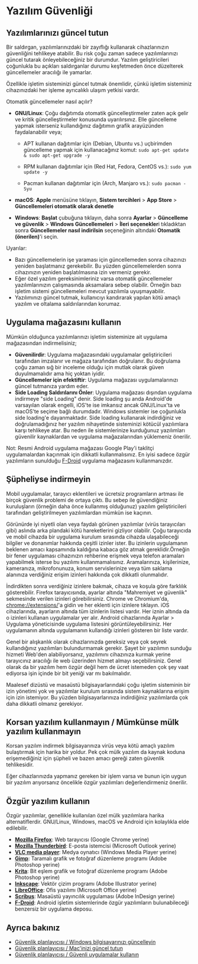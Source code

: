 # Yazılım Güvenliği

## Yazılımlarınızı güncel tutun

Bir saldırgan, yazılımlarınızdaki bir zayıflığı kullanarak cihazlarınızın güvenliğini tehlikeye atabilir. Bu risk çoğu zaman sadece yazılımlarınızı güncel tutarak önleyebileceğiniz bir durumdur. Yazılım geliştiricileri çoğunlukla bu açıkları saldırganlar durumu keşfetmeden önce düzelterek güncellemeler aracılığı ile yamarlar.

Özellikle işletim sisteminizi güncel tutmak önemlidir, çünkü işletim sisteminiz cihazınızdaki her işleme ayrıcalıklı ulaşım yetkisi vardır.

Otomatik güncellemeler nasıl açılır?

* **GNU/Linux**: Çoğu dağıtımda otomatik güncelleştirmeler zaten açık gelir ve kritik güncelleştirmeler konusunda uyarılırsınız. Elle güncelleme yapmak isterseniz kullandığınız dağıtımın grafik arayüzünden faydalanabilir veya;
	* APT kullanan dağıtımlar için (Debian, Ubuntu vs.) uçbirimden güncelleme yapmak için kullanacağınız komut:
    `sudo apt-get update & sudo apt-get upgrade -y`
    
	* RPM kullanan dağıtımlar için (Red Hat, Fedora, CentOS vs.):
    `sudo yum update -y`
    
	* Pacman kullanan dağıtımlar için (Arch, Manjaro vs.):
    `sudo pacman -Syu`
    
* **macOS**: **Apple** menüsüne tıklayın, **Sistem tercihleri** > **App Store** > **Güncellemeleri otomatik olarak denetle**
* **Windows**: **Başlat** çubuğuna tıklayın, daha sonra **Ayarlar** > **Güncelleme ve güvenlik** > **Windows Güncellemeleri** > **İleri seçenekler**i tıkladıktan sonra **Güncellemeler nasıl indirilsin** seçeneğinin altındaki **Otomatik (önerilen)**'i seçin.

Uyarılar:

* Bazı güncellemelerin işe yaraması için güncellemeden sonra cihazınızı yeniden başlatmanız gerekebilir. Bu yüzden güncellemelerden sonra cihazınızın yeniden başlatılmasına izin vermeniz gerekir.
* Eğer özel yazılım gereksinimleriniz varsa otomatik güncellemeler yazılımlarınızın çalışmasında aksamalara sebep olabilir. Örneğin bazı işletim sistemi güncellemeleri mevcut yazılımla uyuşmayabilir.
* Yazılımınızı güncel tutmak, kullanıcıyı kandırarak yapılan kötü amaçlı yazılım ve oltalama saldırılarından korumaz.

## Uygulama mağazasını kullanın

Mümkün olduğunca yazılımlarınızı işletim sisteminize ait uygulama mağazasından indirmelisiniz;

* **Güvenilirdir**: Uygulama mağazasındaki uygulamalar geliştiricileri tarafından imzalanır ve mağaza tarafından doğrulanır. Bu doğrulama çoğu zaman sığ bir inceleme olduğu için mutlak olarak güven duyulmamalıdır ama hiç yoktan iyidir.
* **Güncellemeler için efektiftir**: Uygulama mağazası uygulamalarınızı güncel tutmanıza yardım eder.
* **Side Loading Saldırılarını Önler**: Uygulama mağazası dışından uygulama indirmeye "side Loading" denir. Side loading şu anda Android'de varsayılan olarak engelli, iOS'te ise imkansız ancak GNU/Linux'ta ve macOS'te seçime bağlı durumdadır. Windows sistemler ise çoğunlukla side loading'e dayanmaktadır. Side loading kullanarak indirdiğiniz ve doğrulamadığınız her yazılım nihayetinde sisteminizi kötücül yazılımlara karşı tehlikeye atar. Bu neden ile sistemlerinize kurduğunuz yazılımları güvenilir kaynaklardan ve uygulama mağazalarından yüklemeniz önerilir.

Not: Resmi Android uygulama mağazası Google Play'i taklitçi uygulamalardan kaçınmak için dikkatli kullanmalısınız. En iyisi sadece özgür yazılımların sunulduğu [F-Droid](https://f-droid.org) uygulama mağazasını kullanmanızdır.

## Şüpheliyse indirmeyin

Mobil uygulamalar, tarayıcı eklentileri ve ücretsiz programların artması ile birçok güvenlik problemi de ortaya çıktı. Bu sebep ile güvendiğiniz kuruluşların (örneğin daha önce kullanmış olduğunuz) yazılım geliştiricileri tarafından geliştirilmeyen yazılımlardan mümkün ise kaçının.

Görünürde iyi niyetli olan veya faydalı görünen yazılımlar (virüs tarayıcıları gibi) aslında arka plandaki kötü hareketlerini gizliyor olabilir. Çoğu tarayıcıda ve mobil cihazda bir uygulama kurulum sırasında cihazda ulaşabileceği bilgiler ve donanımlar hakkında çeşitli izinler ister. Bu izinlerin uygulamanın beklenen amacı kapsamında kaldığına kabaca göz atmak gereklidir.Örneğin bir fener uygulaması cihazınızın rehberine erişmek veya telefon aramaları yapabilmek isterse bu yazılımı kullanmamalısınız. Aramalarınıza, kişilerinize, kameranıza, mikrofonunuza, konum servislerinize veya tüm saklama alanınıza verdiğiniz erişim izinleri hakkında çok dikkatli olunmalıdır.

İndirdikten sonra verdiğiniz izinlere bakmak, cihaza ve koşula göre farklılık gösterebilir. Firefox tarayıcısında, ayarlar altında "Mahremiyet ve güvenlik" sekmesinde verilen izinleri görebilirsiniz. Chrome ve Chromium'da, <chrome://extensions/>'a gidin ve her eklenti için izinlere tıklayın. iOS cihazlarında, ayarların altında tüm izinlerin listesi vardır. Her iznin altında da o izinleri kullanan uygulamalar yer alır. Android cihazlarında Ayarlar > Uygulama yöneticisinde uygulama listesini görüntüleyebilirsiniz. Her uygulamanın altında uygulamanın kullandığı izinleri gösteren bir liste vardır.

Genel bir alışkanlık olarak cihazlarınızda gereksiz veya çok seyrek kullandığınız yazılımları bulundurmamak gerekir. Şayet bir yazılımın sunduğu hizmeti Web'den alabiliyorsanız, yazılımını cihazınıza kurmak yerine tarayıcınız aracılığı ile web üzerinden hizmet almayı seçebilirsiniz. Genel olarak da bir yazılım hem özgür değil hem de ücret istemeden çok şey vaat ediyorsa işin içinde bir bit yeniği var mı bakılmalıdır.

Maalesef dizüstü ve masaüstü bilgisayarlarındaki çoğu işletim sisteminin bir izin yönetimi yok ve yazılımlar kurulum sırasında sistem kaynaklarına erişim için izin istemiyor. Bu yüzden bilgisayarlarınıza indirdiğiniz yazılımlarda çok daha dikkatli olmanız gerekiyor.

## Korsan yazılım kullanmayın / Mümkünse mülk yazılım kullanmayın

Korsan yazılım indirmek bilgisayarınıza virüs veya kötü amaçlı yazılım bulaştırmak için harika bir yoldur. Pek çok mülk yazılım da kaynak koduna erişemediğiniz için şüpheli ve bazen amacı gereği zaten güvenlik tehlikesidir.

Eğer cihazlarınızda yapmanız gereken bir işlem varsa ve bunun için uygun bir yazılım arıyorsanız öncelikle özgür yazılımları değerlendirmeniz önerilir.

## Özgür yazılım kullanın

Özgür yazılımlar, genellikle kullanılan özel mülk yazılımlara harika alternatiflerdir. GNU/Linux, Windows, macOS ve Android için kolaylıkla elde edilebilir.

* **[Mozilla Firefox](https://www.firefox.com/)**: Web tarayıcısı (Google Chrome yerine)
* **[Mozilla Thunderbird](https://www.thunderbird.net/)**: E-posta istemcisi (Microsoft Outlook yerine)
* **[VLC media player](https://videolan.org/)**: Medya oynatıcı (Windows Media Player yerine)
* **[Gimp](https://www.gimp.org/)**: Taramalı grafik ve fotoğraf düzenleme programı (Adobe Photoshop yerine)
* **[Krita](https://www.krita.org/)**: Bit eşlem grafik ve fotoğraf düzenleme programı (Adobe Photoshop yerine)
* **[Inkscape](https://inkscape.org/)**: Vektör çizim programı (Adobe Illustrator yerine)
* **[LibreOffice](https://www.libreoffice.org/)**: Ofis yazılımı (Microsoft Office yerine)
* **[Scribus](https://www.scribus.net)**: Masaüstü yayıncılık uygulaması (Adobe InDesign yerine)
* **[F-Droid](https://f-droid.org)**: Android işletim sistemlerinde özgür yazılımların bulunabileceği benzersiz bir uygulama deposu.

## Ayrıca bakınız

* [Güvenlik planlayıcısı / Windows bilgisayarınızı güncelleyin](https://securityplanner.org/#/tool/update-your-windows-computer)
* [Güvenlik planlayıcısı / Mac'inizi güncel tutun](https://securityplanner.org/#/tool/keep-your-mac-updated)
* [Güvenlik planlayıcısı / Güvenli uygulamalar kullanın](https://securityplanner.org/#/tool/use-safe-apps)
